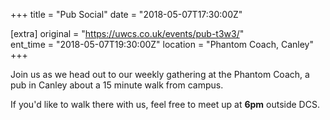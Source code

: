+++
title = "Pub Social"
date = "2018-05-07T17:30:00Z"

[extra]
original = "https://uwcs.co.uk/events/pub-t3w3/"    
ent_time = "2018-05-07T19:30:00Z"
location = "Phantom Coach, Canley"
+++

Join us as we head out to our weekly gathering at the Phantom Coach, a pub in Canley about a 15 minute walk from campus.

  

If you'd like to walk there with us, feel free to meet up at **6pm** outside DCS.

